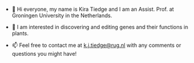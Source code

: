 - 👋 Hi everyone, my name is Kira Tiedge and I am an Assist. Prof. at Groningen University in the Netherlands.
- 🌱 I am interested in discovering and editing genes and their functions in plants.


- 📫 Feel free to contact me at k.j.tiedge@rug.nl with any comments or questions you might have!

<!---
kjtiedge/kjtiedge is a ✨ special ✨ repository because its `README.md` (this file) appears on your GitHub profile.
You can click the Preview link to take a look at your changes.
--->
